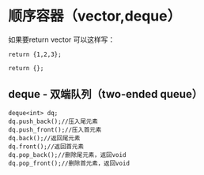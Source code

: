 # 顺序容器（vector,deque）

如果要return vector 可以这样写：

`return {1,2,3};`

`return {};`



## deque - 双端队列（two-ended queue）

```
deque<int> dq;
dq.push_back();//压入尾元素
dq.push_front();//压入首元素
dq.back();//返回尾元素
dq.front();//返回首元素
dq.pop_back();//删除尾元素，返回void
dq.pop_front();//删除首元素，返回void
```

